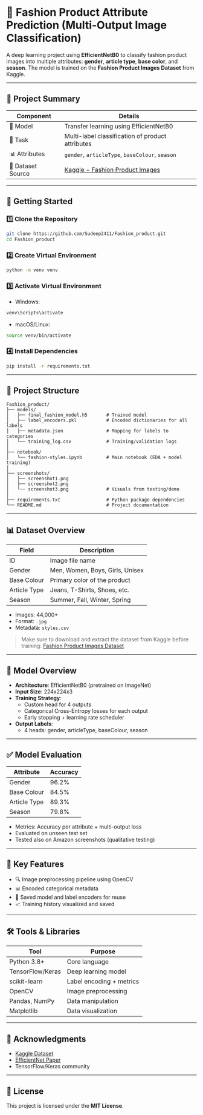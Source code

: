 # 👗 Fashion Product Attribute Prediction (Multi-Output Image Classification)

A deep learning project using **EfficientNetB0** to classify fashion product images into multiple attributes: **gender**, **article type**, **base color**, and **season**. The model is trained on the **Fashion Product Images Dataset** from Kaggle.

---

## 📌 Project Summary

| Component           | Details                                                                 |
|---------------------|-------------------------------------------------------------------------|
| 🧠 Model             | Transfer learning using EfficientNetB0                                 |
| 🎯 Task              | Multi-label classification of product attributes                       |
| 📊 Attributes        | `gender`, `articleType`, `baseColour`, `season`                        |
| 📁 Dataset Source    | [Kaggle - Fashion Product Images](https://www.kaggle.com/datasets/paramaggarwal/fashion-product-images-dataset) |

---

## 🚀 Getting Started

### 1️⃣ Clone the Repository
```bash
git clone https://github.com/Sudeep2411/Fashion_product.git
cd Fashion_product
```

### 2️⃣ Create Virtual Environment
```bash
python -m venv venv
```

### 3️⃣ Activate Virtual Environment
- Windows:
```bash
venv\Scripts\activate
```
- macOS/Linux:
```bash
source venv/bin/activate
```

### 4️⃣ Install Dependencies
```bash
pip install -r requirements.txt
```

---

## 📁 Project Structure

```
Fashion_product/
├── models/
│   ├── final_fashion_model.h5       # Trained model
│   ├── label_encoders.pkl           # Encoded dictionaries for all labels
│   ├── metadata.json                # Mapping for labels to categories
│   └── training_log.csv             # Training/validation logs
│
├── notebook/
│   └── fashion-styles.ipynb         # Main notebook (EDA + model training)
│
├── screenshots/
│   ├── screenshot1.png
│   ├── screenshot2.png
│   └── screenshot3.png              # Visuals from testing/demo
│
├── requirements.txt                 # Python package dependencies
└── README.md                        # Project documentation
```

---

## 📊 Dataset Overview

| Field         | Description                          |
|---------------|--------------------------------------|
| ID            | Image file name                      |
| Gender        | Men, Women, Boys, Girls, Unisex      |
| Base Colour   | Primary color of the product         |
| Article Type  | Jeans, T-Shirts, Shoes, etc.         |
| Season        | Summer, Fall, Winter, Spring         |

- Images: 44,000+
- Format: `.jpg`
- Metadata: `styles.csv`

> Make sure to download and extract the dataset from Kaggle before training:
> [Fashion Product Images Dataset](https://www.kaggle.com/datasets/paramaggarwal/fashion-product-images-dataset)

---

## 🧠 Model Overview

- **Architecture**: EfficientNetB0 (pretrained on ImageNet)
- **Input Size**: 224x224x3
- **Training Strategy**:
  - Custom head for 4 outputs
  - Categorical Cross-Entropy losses for each output
  - Early stopping + learning rate scheduler
- **Output Labels**:
  - 4 heads: gender, articleType, baseColour, season

---

## ✅ Model Evaluation

| Attribute      | Accuracy |
|----------------|----------|
| Gender         | 96.2%    |
| Base Colour    | 84.5%    |
| Article Type   | 89.3%    |
| Season         | 79.8%    |

- Metrics: Accuracy per attribute + multi-output loss
- Evaluated on unseen test set
- Tested also on Amazon screenshots (qualitative testing)

---

## 📌 Key Features

- 🔍 Image preprocessing pipeline using OpenCV
- 📊 Encoded categorical metadata
- 💾 Saved model and label encoders for reuse
- 📈 Training history visualized and saved

---

## 🛠️ Tools & Libraries

| Tool            | Purpose                         |
|-----------------|----------------------------------|
| Python 3.8+     | Core language                   |
| TensorFlow/Keras| Deep learning model             |
| scikit-learn    | Label encoding + metrics        |
| OpenCV          | Image preprocessing             |
| Pandas, NumPy   | Data manipulation               |
| Matplotlib      | Data visualization              |

---

## 🙌 Acknowledgments

- [Kaggle Dataset](https://www.kaggle.com/datasets/paramaggarwal/fashion-product-images-dataset)
- [EfficientNet Paper](https://arxiv.org/abs/1905.11946)
- TensorFlow/Keras community

---

## 📜 License

This project is licensed under the **MIT License**.

